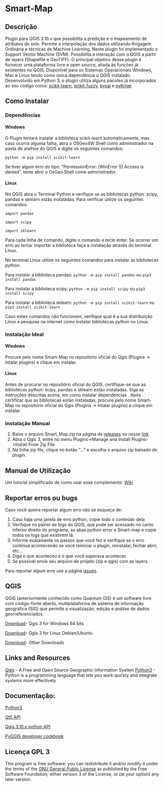 # Smart-Map

## Descrição

Plugin para QGIS 3.10.x que possibilita a predição e o mapeamento de atributos do solo. 
Permite a interpolação dos dados utilizando Krigagem Ordinária e técnicas de Machine Learning. Neste plugin foi implementado o Support Vector Machine (SVM). 
Possibilita a interação com o QGIS a partir de layers (Shapefile e GeoTIFF). 
O principal objetivo desse plugin é fornecer uma plataforma livre e open source, aliada às funções já existentes no QGIS. 
Disponível para os Sistemas Operacionais Windows, Mac e Linux tendo como única dependência o QGIS instalado.
Desenvolvido em Python 3, o plugin utiliza alguns pacotes já incorporados ao seu código como: [scikit-learn](https://github.com/scikit-learn/scikit-learn), [scikit-fuzzy](https://github.com/scikit-fuzzy/scikit-fuzzy), [pysal](https://github.com/pysal) e [pyKrige](https://github.com/GeoStat-Framework/PyKrige).

## Como Instalar

### Dependências 

#### Windows

O Plugin tentará instalar a biblioteca scikit-learn automaticamente, mas caso ocorra alguma falha, 
abra o OSGeo4W Shell como administrador na pasta de atalhos do QGIS e digite os seguintes comandos:

`python -m pip install scikit-learn`

Se tiver algum erro do tipo: "PermissionError: [WinError 5] Access is denied", tente abrir o OsGeo Shell come administrador.

#### Linux

No QGIS abra o Terminal Python e verifique se as bibliotecas python: scipy, pandas e sklearn estão instaladas.
Para verificar utilize os seguintes comandos:

`import pandas`

`import scipy`

`import sklearn`

Para cada linha de comando, digite o comando e tecle enter. Se ocorrer um erro ao tentar importar a biblioteca faça a instalação 
através do terminal Linux. 

No terminal Linux utilize os seguintes comandos para instalar as bibliotecas python: 

Para instalar a biblioteca pandas: `python -m pip install pandas` ou `pip3 install pandas`

Para instalar a biblioteca scipy: `python -m pip install scipy` ou `pip3 install scipy`

Para instalar a biblioteca sklearn: `python -m pip install scikit-learn` ou `pip3 install scikit-learn`

Caso estes comandos não funcionem, verifique qual é a sua distribuição Linux e pesquise na internet como instalar bibliotecas python no Linux. 

### Instalação Ideal

#### Windows

Procure pelo nome Smart-Map no repositório oficial do Qgis (Plugins -> Intalar plugins) e clique em instalar.  

#### Linux

Antes de procurar no repositório oficial do QGIS, certifique-se que as bibliotecas python: scipy, pandas e sklearn estão instaladas.
Siga as instruções descritas acima, em como instalar dependencias . 
Após certificar que as bibliotecas estão instaladas, procure pelo nome Smart-Map no repositório oficial do Qgis (Plugins -> Intalar plugins) e clique em instalar.  

### Instalação Manual

1.	Baixe o arquivo Smart_Map.zip na página de [releases](https://github.com/gustavowillam/SmartMapPlugin/releases)  ou nesse [link](https://github.com/gustavowillam/SmartMapPlugin/releases/download/v1.0/Smart_Map.zip)
2.	Abra o Qgis 3, entre no menu Plugins->Manage and Install Plugins->Install From Zip File
3.	Na linha zip file, clique no botão "..." e escolha o arquivo zip baixado do plugin.

## Manual de Utilização 

Um tutorial simplificado de como usar esse complemento: [Wiki](https://github.com/gustavowillam/SmartMapPlugin/wiki)

## Reportar erros ou bugs

Caso você queira reportar algum erro não se esqueça de:

1.	Caso haja uma janela de erro python, copie todo o conteúdo dela
2.	Verifique no painel de logs do QGIS, que pode ser acessado no canto inferior direito do programa, as abas python error e Smart-map e copie todos os logs que existirem lá.
3.	Informe exatamente os passos que você fez e verifique se o erro continua acontecendo se você reiniciar o plugin, reinstalar, fechar abrir, etc...
4.	Diga o que aconteceu e o que você esperava acontecer.
5.	Se possível envie seu arquivo de projeto (zip e qgis) com as layers.

Para reportar algum erro use a página [issues](https://github.com/gustavowillam/SmartMapPlugin/issues). 


## QGIS

QGIS (anteriormente conhecido como Quantum GIS) é um software livre com código-fonte aberto, multiplataforma de sistema de informação geográfica (SIG) que permite a visualização, edição e análise de dados georreferenciados.

[Download](https://www.qgis.org/pt_BR/site/forusers/download.html#windows)- Qgis 3 for Windows 64 bits

[Download](https://qgis.org/en/site/forusers/alldownloads.html#debian-ubuntu)- Qgis 3 for Linux Debian/Ubuntu

[Download](https://qgis.org/en/site/forusers/download.html)- Other Downloads

## Links and Resources

[Qgis](https://www.qgis.org/) - A Free and Open Source Geographic Information System
[Python3](https://www.python.org/) - Python is a programming language that lets you work quickly and integrate systems more effectively

## Documentação:

[Python3](https://www.python.org/)

[Qt5 API](https://doc.qt.io/qt-5)

[Qgis 3.10.x python API](https://qgis.org/pyqgis/master/)

[PyQGIS developer cookbook](https://docs.qgis.org/3.10/en/docs/pyqgis_developer_cookbook/index.html)

## Licença  GPL 3

This program is free software; you can redistribute it and/or modify it under the terms of the [GNU General Public License](https://www.gnu.org/licenses/gpl-3.0.pt-br.html) as published by the Free Software Foundation; 
either version 3 of the License, or (at your option) any later version.
